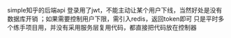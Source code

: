 simple知乎的后端api 
登录用了jwt，不能主动让某个用户下线，当然好处是没有数据库开销 ；如果需要控制用户下限，需引入redis，返回token即可 
只是平时多个练手项目用，并没有采用服务层复用代码，都直接把代码放在控制器
